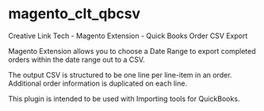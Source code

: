 magento_clt_qbcsv
=================

Creative Link Tech - Magento Extension - Quick Books Order CSV Export

Magento Extension allows you to choose a Date Range to export completed orders within the date range out to a CSV.

The output CSV is structured to be one line per line-item in an order. Additional order information is duplicated on each line.

This plugin is intended to be used with Importing tools for QuickBooks. 
